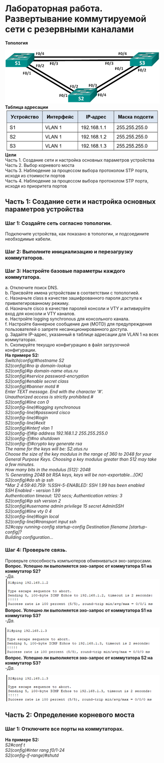 # Лабораторная работа. Развертывание коммутируемой сети с резервными каналами  
**Топология**    

![](https://github.com/Makentosh1600/studying_at_otus-/blob/main/lab%201.7/JPG/01.png)   
   **Таблица адресации**     
![](https://github.com/Makentosh1600/studying_at_otus-/blob/main/lab%201.7/JPG/02.png)   
	**Цели**   
Часть 1. Создание сети и настройка основных параметров устройства   
Часть 2. Выбор корневого моста   
Часть 3. Наблюдение за процессом выбора протоколом STP порта, исходя из стоимости портов   
Часть 4. Наблюдение за процессом выбора протоколом STP порта, исходя из приоритета портов   

## Часть 1:	Создание сети и настройка основных параметров устройства  
### Шаг 1:	Создайте сеть согласно топологии.   
Подключите устройства, как показано в топологии, и подсоедините необходимые кабели.   
### Шаг 2:	Выполните инициализацию и перезагрузку коммутаторов.   
### Шаг 3:	Настройте базовые параметры каждого коммутатора.   
a.	Отключите поиск DNS.   
b.	Присвойте имена устройствам в соответствии с топологией.   
c.	Назначьте class в качестве зашифрованного пароля доступа к привилегированному режиму.   
d.	Назначьте cisco в качестве паролей консоли и VTY и активируйте вход для консоли и VTY каналов.   
e.	Настройте logging synchronous для консольного канала.   
f.	Настройте баннерное сообщение дня (MOTD) для предупреждения пользователей о запрете несанкционированного доступа.   
g.	Задайте IP-адрес, указанный в таблице адресации для VLAN 1 на всех коммутаторах.   
h.	Скопируйте текущую конфигурацию в файл загрузочной конфигурации.   
**На примере S2:**   
*Switch(config)#hostname S2*    
*S2(config)#no ip domain-lookup*   
*S2(config)#ip domain-name otus.ru*  
*S2(config)#service password-encryption*   
*S2(config)#enable secret class*   
*S2(config)#banner motd #*    
*Enter TEXT message. End with the character '#'.*  
*Unauthorized access is strictly prohibited.#*   
*S2(config)#line con 0*   
*S2(config-line)#logging synchronous*   
*S2(config-line)#password cisco*  
*S2(config-line)#login*   
*S2(config-line)#exit*  
*S2(config)#interf vlan 1*   
*S2(config-if)#ip address 192.168.1.2 255.255.255.0*  
*S2(config-if)#no shutdown*  
*S2(config-if)#crypto key generate rsa*  
*The name for the keys will be: S2.otus.ru*  
*Choose the size of the key modulus in the range of 360 to 2048 for your General Purpose Keys. Choosing a key modulus greater than 512 may take
a few minutes.*   
*How many bits in the modulus [512]: 2048*   
*% Generating 2048 bit RSA keys, keys will be non-exportable...[OK]*   
*S2(config)#do sh ip ssh*   
**Mar 2 4:59:40.759: %SSH-5-ENABLED: SSH 1.99 has been enabled*    
*SSH Enabled - version 1.99*    
*Authentication timeout: 120 secs; Authentication retries: 3*   
*S2(config)#ip ssh version 2*   
*S2(config)#username admin privilege 15 secret AdminSSH*    
*S2(config)#line vty 0 4*    
*S2(config-line)#login local*     
*S2(config-line)#transport input ssh*    
*S2#copy running-config startup-config*
*Destination filename [startup-config]?*    
*Building configuration...*   
### Шаг 4:	Проверьте связь.   
Проверьте способность компьютеров обмениваться эхо-запросами.   
**Вопрос. Успешно ли выполняется эхо-запрос от коммутатора S1 на коммутатор S2?**    
*-Да.*    
![](https://github.com/Makentosh1600/studying_at_otus-/blob/main/lab%201.7/JPG/03.png)    
**Вопрос. Успешно ли выполняется эхо-запрос от коммутатора S1 на коммутатор S3?**   
*-Да.*   

![](https://github.com/Makentosh1600/studying_at_otus-/blob/main/lab%201.7/JPG/04.png)   
**Вопрос. Успешно ли выполняется эхо-запрос от коммутатора S2 на коммутатор S3?**    
*-Да.*    

![](https://github.com/Makentosh1600/studying_at_otus-/blob/main/lab%201.7/JPG/05.png)   
## Часть 2:	Определение корневого моста
### Шаг 1: Отключите все порты на коммутаторах.   
**На примере S2:**     
*S2#conf t*   
*S2(config)#inter rang f0/1-24*   
*S2(config-if-range)#shutd*   









